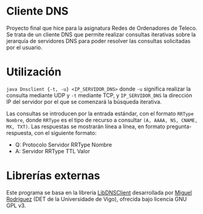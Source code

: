 # Cliente DNS
Proyecto final que hice para la asignatura Redes de Ordenadores de Teleco. Se trata de un cliente DNS que permite realizar consultas iterativas sobre la jerarquía de servidores DNS para poder resolver las consultas solicitadas por el usuario. 

# Utilización
`java Dnsclient {-t, -u} <IP_SERVIDOR_DNS>` donde `-u` significa realizar la consulta mediante UDP y `-t` mediante TCP, y `IP_SERVIDOR_DNS` la dirección IP del servidor por el que se comenzará la búsqueda iterativa. 

Las consultas se introducen por la entrada estándar, con el formato `RRType Nombre`, donde `RRType` es el tipo de recurso a consultar `(A, AAAA, NS, CNAME, MX, TXT)`. Las respuestas se mostrarán línea a línea, en formato pregunta-respuesta, con el siguiente formato:
<ul>
  <li> Q: Protocolo Servidor RRType Nombre
  <li> A: Servidor RRType TTL Valor
  </ul>

# Librerías externas
Este programa se basa en la librería <a href="https://github.com/RedesdeOrdenadores/LibDNSClient">LibDNSClient</a> desarrollada por <a href="https://github.com/migrax">Miguel Rodríguez</a> (DET de la Universidade de Vigo), ofrecida bajo licencia GNU GPL v3.
